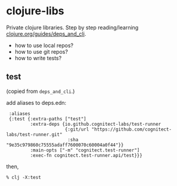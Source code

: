 # clojure-libs

Private clojure libraries.
Step by step reading/learning
[clojure.org/guides/deps_and_cli](https://clojure.org/guides/deps_and_cli).

* how to use local repos?
* how to use git repos?
* how to write tests?

## test
(copied from `deps_and_cli`.)

add aliases to deps.edn:

```
 :aliases
 {:test {:extra-paths ["test"]
         :extra-deps {io.github.cognitect-labs/test-runner
                      {:git/url "https://github.com/cognitect-labs/test-runner.git"
                       :sha "9e35c979860c75555adaff7600070c60004a0f44"}}
         :main-opts ["-m" "cognitect.test-runner"]
         :exec-fn cognitect.test-runner.api/test}}}
```

then,

    % clj -X:test
